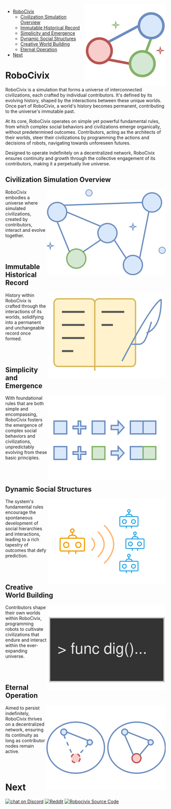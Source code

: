 <img align="right" style="float:right; clear:both; display: block;" src="doc/images/robocivix-logo-128.svg">

- [RoboCivix](#robocivix)
	- [Civilization Simulation Overview](#civilization-simulation-overview)
	- [Immutable Historical Record](#immutable-historical-record)
	- [Simplicity and Emergence](#simplicity-and-emergence)
	- [Dynamic Social Structures](#dynamic-social-structures)
	- [Creative World Building](#creative-world-building)
	- [Eternal Operation](#eternal-operation)
- [Next](#next)

# RoboCivix
RoboCivix is a simulation that forms a universe of interconnected civilizations, each crafted by individual contributors. It's defined by its evolving history, shaped by the interactions between these unique worlds. Once part of RoboCivix, a world's history becomes permanent, contributing to the universe's immutable past.

At its core, RoboCivix operates on simple yet powerful fundamental rules, from which complex social behaviors and civilizations emerge organically, without predetermined outcomes. Contributors, acting as the architects of their worlds, steer their civilizations by programming the actions and decisions of robots, navigating towards unforeseen futures.

Designed to operate indefinitely on a decentralized network, RoboCivix ensures continuity and growth through the collective engagement of its contributors, making it a perpetually live universe.

## Civilization Simulation Overview
<img align="right" style="float:right; clear:both; display: block;" src="doc/images/robocivix-universe.svg">
RoboCivix embodies a universe where simulated civilizations, created by contributors, interact and evolve together.

<br/><br/>

## Immutable Historical Record
<img align="right" style="float:right; clear:both; display: block;" src="doc/images/robocivix-history.svg">

History within RoboCivix is crafted through the interactions of its worlds, solidifying into a permanent and unchangeable record once formed.

<br/><br/>

## Simplicity and Emergence
<img align="right" style="float:right; clear:both; display: block;" src="doc/images/robocivix-simple-rules.svg">

With foundational rules that are both simple and encompassing, RoboCivix fosters the emergence of complex social behaviors and civilizations, unpredictably evolving from these basic principles.

<br/><br/>

## Dynamic Social Structures
<img align="right" style="float:right; clear:both; display: block;" src="doc/images/robocivix-communication.svg">

The system's fundamental rules encourage the spontaneous development of social hierarchies and interactions, leading to a rich tapestry of outcomes that defy prediction.

<br/><br/>

## Creative World Building
<img align="right" style="float:right; clear:both; display: block;" src="doc/images/robocivix-script.svg">

Contributors shape their own worlds within RoboCivix, programming robots to cultivate civilizations that endure and interact within the ever-expanding universe.

<br/><br/>

## Eternal Operation 
<img align="right" style="float:right; clear:both; display: block;" src="doc/images/robocivix-always-online.svg">

Aimed to persist indefinitely, RoboCivix thrives on a decentralized network, ensuring its continuity as long as contributor nodes remain active.

<br/><br/>

# Next
<a href="https://discord.gg/bZBDRapczM">
	<img src="https://img.shields.io/discord/1203954289232580628?logo=discord"
		alt="chat on Discord"></a>

<a href="https://www.reddit.com/r/RoboCivix/">
	<img src="https://img.shields.io/badge/Community-blue?logo=reddit"
		alt="Reddit"></a>

<a href="https://robocivix.github.io/">
	<img src="https://img.shields.io/badge/Source_code-blue?logo=github"
		alt="Robocivix Source Code"></a>
